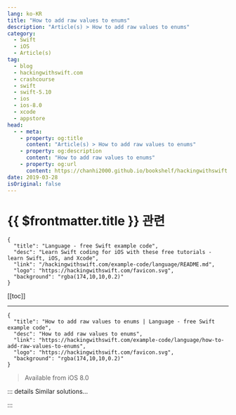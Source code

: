 ```yaml
---
lang: ko-KR
title: "How to add raw values to enums"
description: "Article(s) > How to add raw values to enums"
category:
  - Swift
  - iOS
  - Article(s)
tag: 
  - blog
  - hackingwithswift.com
  - crashcourse
  - swift
  - swift-5.10
  - ios
  - ios-8.0
  - xcode
  - appstore
head:
  - - meta:
    - property: og:title
      content: "Article(s) > How to add raw values to enums"
    - property: og:description
      content: "How to add raw values to enums"
    - property: og:url
      content: https://chanhi2000.github.io/bookshelf/hackingwithswift.com/example-code/language/how-to-add-raw-values-to-enums.html
date: 2019-03-28
isOriginal: false
---
```


# {{ $frontmatter.title }} 관련

```component VPCard
{
  "title": "Language - free Swift example code",
  "desc": "Learn Swift coding for iOS with these free tutorials - learn Swift, iOS, and Xcode",
  "link": "/hackingwithswift.com/example-code/language/README.md",
  "logo": "https://hackingwithswift.com/favicon.svg",
  "background": "rgba(174,10,10,0.2)"
}
```

[[toc]]

---

```component VPCard
{
  "title": "How to add raw values to enums | Language - free Swift example code",
  "desc": "How to add raw values to enums",
  "link": "https://hackingwithswift.com/example-code/language/how-to-add-raw-values-to-enums",
  "logo": "https://hackingwithswift.com/favicon.svg",
  "background": "rgba(174,10,10,0.2)"
}
```

> Available from iOS 8.0

<!-- TODO: 작성 -->

<!-- 
Raw values for enums are primitive values that sit behind each case. For example, you might create an enum for the planets in our solar system, and want to refer to each planet by a number as well as its name:

```swift
enum Planets: Int {
    case mercury
    case venus
    case earth
    case mars
} 
```

Swift will assign each case a raw integer value, starting from 0 and counting up. You can then use this to load and save the enum, or perhaps transfer it over the network.

You can provide custom raw values for any or all of your cases, and Swift will fill in the rest. For example, if we wanted `mercury` to be planet number 1, `venus` to be number 2, and so on, we could do this:

```swift
enum Planets: Int {
    case mercury = 1
    case venus
    case earth
    case mars
}
```

That will cause Swift to count upwards from 1.

If your raw value type is `String`, Swift will automatically create strings from each case name.

So, this:

```swift
enum Planets: String {
    case mercury
    case venus
    case earth
    case mars
}
```

Is equivalent to this:

```swift
enum Planets: String {
    case mercury = "mercury"
    case venus = "venus"
    case earth = "earth"
    case mars = "mars"
}
```

Finally, you can create enums from their raw value, but you get back an *optional* enum because your raw value might not match any of the available cases. For example, given our original `Planets` enum with integer raw values starting from 0, this would create an optional `Planet` pointing at Venus:

```swift
let venus = Planets(rawValue: 1)
```

-->

::: details Similar solutions…

<!--
/example-code/strings/how-do-you-make-raw-strings-in-swift">How do you make raw strings in Swift? 
/example-code/language/how-to-add-associated-values-to-enums">How to add associated values to enums 
/example-code/language/what-are-indirect-enums">What are indirect enums? 
/quick-start/concurrency/how-to-create-and-use-task-local-values">How to create and use task local values 
/example-code/uikit/how-to-add-a-uiapplicationshortcutitem-quick-action-for-3d-touch">How to add a UIApplicationShortcutItem quick action for 3D Touch</a>
-->

:::

